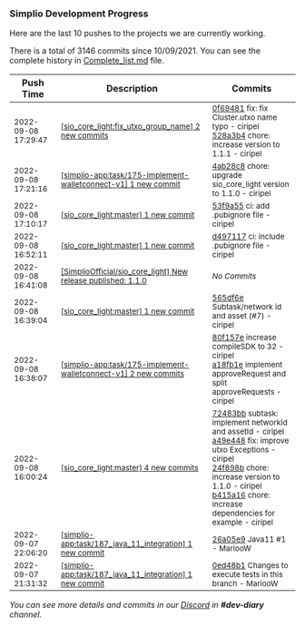 
### Simplio Development Progress

Here are the last 10 pushes to the projects we are currently working.

There is a total of 3146 commits since 10/09/2021. You can see the complete history in
 [Complete_list.md](Complete_list.md) file.

| Push Time | Description | Commits |
| --- | --- | --- |
| <sub>2022-09-08 17:29:47</sub> | <sub>[[sio_core_light:fix\_utxo\_group\_name] 2 new commits](https://github.com/SimplioOfficial/sio_core_light/compare/53f9a55d8522...528a3b47119c)</sub> | <sub>[0f69481](https://github.com/SimplioOfficial/sio_core_light/commit/0f69481377254f976e9dbbc840c30885de5aec20) fix: fix Cluster.utxo name typo - ciripel<br>[528a3b4](https://github.com/SimplioOfficial/sio_core_light/commit/528a3b47119c0cfbe6fdf95529f17d6717c977c1) chore: increase version to 1.1.1 - ciripel</sub> |
| <sub>2022-09-08 17:21:16</sub> | <sub>[[simplio-app:task/175\-implement\-walletconnect\-v1] 1 new commit](https://github.com/SimplioOfficial/simplio-app/commit/4ab28c8ffad5906dffca1f3f2a71d35be2aef7e6)</sub> | <sub>[4ab28c8](https://github.com/SimplioOfficial/simplio-app/commit/4ab28c8ffad5906dffca1f3f2a71d35be2aef7e6) chore: upgrade sio_core_light version to 1.1.0 - ciripel</sub> |
| <sub>2022-09-08 17:10:17</sub> | <sub>[[sio_core_light:master] 1 new commit](https://github.com/SimplioOfficial/sio_core_light/commit/53f9a55d8522b3ff0f5121989c746d8d29ca9399)</sub> | <sub>[53f9a55](https://github.com/SimplioOfficial/sio_core_light/commit/53f9a55d8522b3ff0f5121989c746d8d29ca9399) ci: add .pubignore file - ciripel</sub> |
| <sub>2022-09-08 16:52:11</sub> | <sub>[[sio_core_light:master] 1 new commit](https://github.com/SimplioOfficial/sio_core_light/commit/d497117c60b62efa3ee8fe41d164156d80a84cb0)</sub> | <sub>[d497117](https://github.com/SimplioOfficial/sio_core_light/commit/d497117c60b62efa3ee8fe41d164156d80a84cb0) ci: include .pubignore file - ciripel</sub> |
| <sub>2022-09-08 16:41:08</sub> | <sub>[[SimplioOfficial/sio_core_light] New release published: 1\.1\.0](https://github.com/SimplioOfficial/sio_core_light/releases/tag/1.1.0)</sub> | <sub>_No Commits_</sub> |
| <sub>2022-09-08 16:39:04</sub> | <sub>[[sio_core_light:master] 1 new commit](https://github.com/SimplioOfficial/sio_core_light/commit/565df6e3d864aa4c13a3c4a970c8cbdc867336ca)</sub> | <sub>[565df6e](https://github.com/SimplioOfficial/sio_core_light/commit/565df6e3d864aa4c13a3c4a970c8cbdc867336ca) Subtask/network id and asset (#7) - ciripel</sub> |
| <sub>2022-09-08 16:38:07</sub> | <sub>[[simplio-app:task/175\-implement\-walletconnect\-v1] 2 new commits](https://github.com/SimplioOfficial/simplio-app/compare/10d3c76731d9...a18fb1e1f529)</sub> | <sub>[80f157e](https://github.com/SimplioOfficial/simplio-app/commit/80f157eb12f95af690324d56b2f0480b7171de94) increase compileSDK to 32 - ciripel<br>[a18fb1e](https://github.com/SimplioOfficial/simplio-app/commit/a18fb1e1f5290a1b6ef55eeda24d711df1cf2754) implement approveRequest and split approveRequests - ciripel</sub> |
| <sub>2022-09-08 16:00:24</sub> | <sub>[[sio_core_light:master] 4 new commits](https://github.com/SimplioOfficial/sio_core_light/compare/4656f6c01d0a...b415a1627d78)</sub> | <sub>[72483bb](https://github.com/SimplioOfficial/sio_core_light/commit/72483bb8800734fd600b88e3312b8706f822feef) subtask: implement networkId and assetId - ciripel<br>[a49e448](https://github.com/SimplioOfficial/sio_core_light/commit/a49e4483dad61f51145cf39cd624b2a287986fd5) fix: improve utxo Exceptions - ciripel<br>[24f898b](https://github.com/SimplioOfficial/sio_core_light/commit/24f898b838a247870b584581810d7cdf75d733c3) chore: increase version to 1.1.0 - ciripel<br>[b415a16](https://github.com/SimplioOfficial/sio_core_light/commit/b415a1627d78daabd317fe93a0a13a2aec5f6a6d) chore: increase dependencies for example - ciripel</sub> |
| <sub>2022-09-07 22:06:20</sub> | <sub>[[simplio-app:task/187\_java\_11\_integration] 1 new commit](https://github.com/SimplioOfficial/simplio-app/commit/26a05e9b0ce61f2dd59f5a4f2ff5de2d1b1be3bb)</sub> | <sub>[26a05e9](https://github.com/SimplioOfficial/simplio-app/commit/26a05e9b0ce61f2dd59f5a4f2ff5de2d1b1be3bb) Java11 #1 - MariooW</sub> |
| <sub>2022-09-07 21:31:32</sub> | <sub>[[simplio-app:task/187\_java\_11\_integration] 1 new commit](https://github.com/SimplioOfficial/simplio-app/commit/0ed48b18b16b8217856b04da2f5024d01b8255a0)</sub> | <sub>[0ed48b1](https://github.com/SimplioOfficial/simplio-app/commit/0ed48b18b16b8217856b04da2f5024d01b8255a0) Changes to execute tests in this branch - MariooW</sub> |

_You can see more details and commits in our [Discord](https://discord.gg/aKhjuwZmdP) in **#dev-diary** channel._
